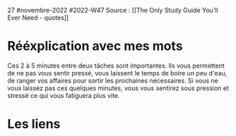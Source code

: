 27 #novembre-2022 #2022-W47
Source : [[The Only Study Guide You'll Ever Need - quotes]]
# Rééxplication avec mes mots
Ces 2 à 5 minutes entre deux tâches sont importantes. Ils vous permettent de ne pas vous sentir pressé, vous laissent le temps de boire un peu d'eau, de ranger vos affaires pour sortir les prochaines nécessaires. Si vous ne vous laissez pas ces quelques minutes, vous vous sentirez sous pression et stressé ce qui vous fatiguera plus vite. 
# Les liens
